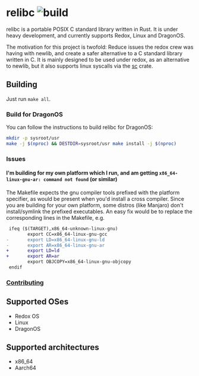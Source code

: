 # relibc ![build](https://travis-ci.org/redox-os/relibc.svg?branch=master)
relibc is a portable POSIX C standard library written in Rust. It is under heavy development, and currently supports Redox, Linux and DragonOS.

The motivation for this project is twofold: Reduce issues the redox crew was having with newlib, and create a safer alternative to a C standard library written in C. It is mainly designed to be used under redox, as an alternative to newlib, but it also supports linux syscalls via the [sc](https://crates.io/crates/sc) crate.

## Building
Just run `make all`.

### Build for DragonOS

You can follow the instructions to build relibc for DragonOS:

```bash
mkdir -p sysroot/usr
make -j $(nproc) && DESTDIR=sysroot/usr make install -j $(nproc)
```

### Issues
#### I'm building for my own platform which I run, and am getting `x86_64-linux-gnu-ar: command not found` (or similar)
The Makefile expects the gnu compiler tools prefixed with the platform specifier, as would be present when you'd install a cross compiler. Since you are building for your own platform, some distros (like Manjaro) don't install/symlink the prefixed executables.
An easy fix would be to replace the corresponding lines in the Makefile, e.g.
```diff
 ifeq ($(TARGET),x86_64-unknown-linux-gnu)
        export CC=x86_64-linux-gnu-gcc
-       export LD=x86_64-linux-gnu-ld
-       export AR=x86_64-linux-gnu-ar
+       export LD=ld
+       export AR=ar
        export OBJCOPY=x86_64-linux-gnu-objcopy
 endif
```

### [Contributing](CONTRIBUTING.md)

## Supported OSes

 - Redox OS
 - Linux
 - DragonOS

## Supported architectures

 - x86\_64
 - Aarch64
